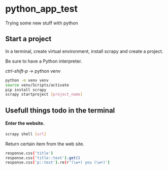 # python_app_test

Trying some new stuff with python

## Start a project

In a terminal, create virtual environment, install scrapy and create a project.

Be sure to have a Python interpreter.

_ctrl-shift-p_ -> python venv

```bash
python -m venv venv
source venv/Scripts/activate
pip install scrapy
scrapy startproject [project_name]
```

## Usefull things todo in the terminal

#### Enter the website.

```bash
scrapy shell [url]
```

Return certain item from the web site.

```bash
response.css('title')
response.css('title::text').get()
response.css('p::text').re(r'(\w+) you (\w+)')
```
